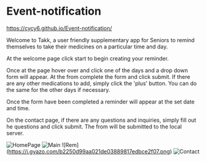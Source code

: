 # Event-notification
https://cycy6.github.io/Event-notification/


Welcome to Takk, a user friendly supplementary app for Seniors to remind themselves to take their medicines on a particular time and day.

At the welcome page click start to begin creating your reminder.

Once at the page hover over and click one of the days and a drop down form will appear. At the from complete the form and click submit. If there are any other medications to add, simply click the 'plus' button. You can do the same for the other days if necessary.

Once the form have been completed a reminder will appear at the set date and time.

On the contact page, if there are any questions and inquiries, simply fill out he questions and click submit. The from will be submitted to the local server.

<!-- upload preview picture of home screen, main, contact -->
![HomePage](https://i.gyazo.com/c5602f7540188a427f3d7dbf82624315.png)
![Main](https://i.gyazo.com/ad6953e5d31b906c2ca1c2fa0e365944.png)
![Rem] (https://i.gyazo.com/b2250d99aa021de03889817edbce2f07.png)
![Contact](https://i.gyazo.com/bbcddcd493c4d997f0342e2053502f13.png)
